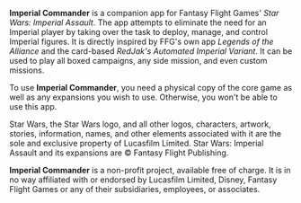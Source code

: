**Imperial Commander** is a companion app for Fantasy Flight Games' *Star Wars: Imperial Assault*. The app attempts to eliminate the need for an Imperial player by taking over the task to deploy, manage, and control Imperial figures. It is directly inspired by FFG's own app *Legends of the Alliance* and the card-based *RedJak's Automated Imperial Variant*. It can be used to play all boxed campaigns, any side mission, and even custom missions.

To use **Imperial Commander**, you need a physical copy of the core game as well as any expansions you wish to use. Otherwise, you won't be able to use this app.

Star Wars, the Star Wars logo, and all other logos, characters, artwork, stories, information, names, and other elements associated with it are the sole and exclusive property of Lucasfilm Limited. Star Wars: Imperial Assault and its expansions are © Fantasy Flight Publishing.

**Imperial Commander** is a non-profit project, available free of charge. It is in no way affiliated with or endorsed by Lucasfilm Limited, Disney, Fantasy Flight Games or any of their subsidiaries, employees, or associates.
